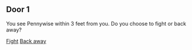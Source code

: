 ## Door 1
You see Pennywise within 3 feet from you. Do you choose to fight or back away?

[Fight](fight.md)
[Back away](backaway.md)